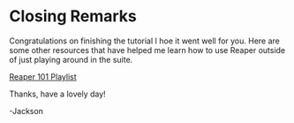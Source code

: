 # Closing Remarks
Congratulations on finishing the tutorial I hoe it went well for you. Here are some other resources that have helped me learn how to use Reaper outside of just playing around in the suite.

[Reaper 101 Playlist](https://youtube.com/playlist?list=PLOXcoJa5jjNUkuAx8ACDDOINyXf7jtocS)

Thanks, have a lovely day!

-Jackson

